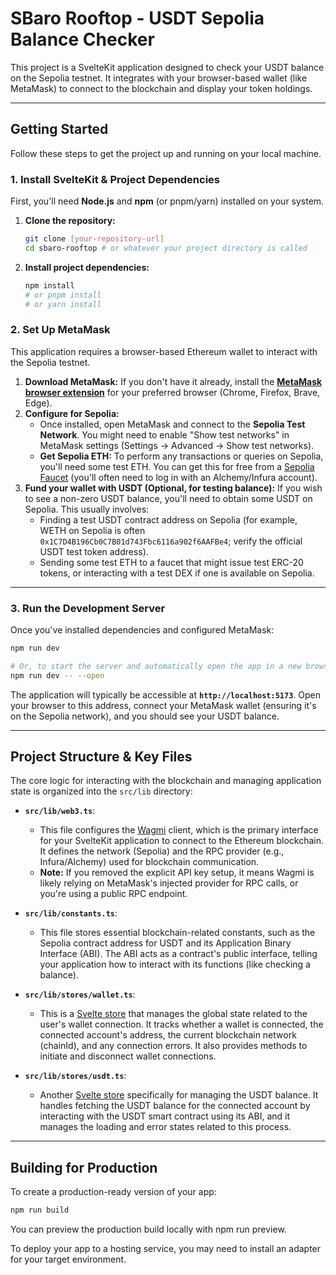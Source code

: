 # SBaro Rooftop - USDT Sepolia Balance Checker

This project is a SvelteKit application designed to check your USDT balance on the Sepolia testnet. It integrates with your browser-based wallet (like MetaMask) to connect to the blockchain and display your token holdings.

---

## Getting Started

Follow these steps to get the project up and running on your local machine.

### 1. Install SvelteKit & Project Dependencies

First, you'll need **Node.js** and **npm** (or pnpm/yarn) installed on your system.

1.  **Clone the repository:**
    ```bash
    git clone [your-repository-url]
    cd sbaro-rooftop # or whatever your project directory is called
    ```
2.  **Install project dependencies:**
    ```bash
    npm install
    # or pnpm install
    # or yarn install
    ```

### 2. Set Up MetaMask

This application requires a browser-based Ethereum wallet to interact with the Sepolia testnet.

1.  **Download MetaMask:** If you don't have it already, install the [**MetaMask browser extension**](https://metamask.io/download/) for your preferred browser (Chrome, Firefox, Brave, Edge).
2.  **Configure for Sepolia:**
    * Once installed, open MetaMask and connect to the **Sepolia Test Network**. You might need to enable "Show test networks" in MetaMask settings (Settings -> Advanced -> Show test networks).
    * **Get Sepolia ETH:** To perform any transactions or queries on Sepolia, you'll need some test ETH. You can get this for free from a [Sepolia Faucet](https://sepoliafaucet.com/) (you'll often need to log in with an Alchemy/Infura account).
3.  **Fund your wallet with USDT (Optional, for testing balance):** If you wish to see a non-zero USDT balance, you'll need to obtain some USDT on Sepolia. This usually involves:
    * Finding a test USDT contract address on Sepolia (for example, WETH on Sepolia is often `0x1C7D4B196Cb0C7B01d743Fbc6116a902f6AAFBe4`; verify the official USDT test token address).
    * Sending some test ETH to a faucet that might issue test ERC-20 tokens, or interacting with a test DEX if one is available on Sepolia.

---

### 3. Run the Development Server

Once you've installed dependencies and configured MetaMask:

```bash
npm run dev

# Or, to start the server and automatically open the app in a new browser tab:
npm run dev -- --open
```

The application will typically be accessible at **`http://localhost:5173`**. Open your browser to this address, connect your MetaMask wallet (ensuring it's on the Sepolia network), and you should see your USDT balance.

---

## Project Structure & Key Files

The core logic for interacting with the blockchain and managing application state is organized into the `src/lib` directory:

* **`src/lib/web3.ts`**:
    * This file configures the [Wagmi](https://wagmi.sh/) client, which is the primary interface for your SvelteKit application to connect to the Ethereum blockchain. It defines the network (Sepolia) and the RPC provider (e.g., Infura/Alchemy) used for blockchain communication.
    * **Note:** If you removed the explicit API key setup, it means Wagmi is likely relying on MetaMask's injected provider for RPC calls, or you're using a public RPC endpoint.

* **`src/lib/constants.ts`**:
    * This file stores essential blockchain-related constants, such as the Sepolia contract address for USDT and its Application Binary Interface (ABI). The ABI acts as a contract's public interface, telling your application how to interact with its functions (like checking a balance).

* **`src/lib/stores/wallet.ts`**:
    * This is a [Svelte store](https://svelte.dev/docs/svelte-store) that manages the global state related to the user's wallet connection. It tracks whether a wallet is connected, the connected account's address, the current blockchain network (chainId), and any connection errors. It also provides methods to initiate and disconnect wallet connections.

* **`src/lib/stores/usdt.ts`**:
    * Another [Svelte store](https://svelte.dev/docs/svelte-store) specifically for managing the USDT balance. It handles fetching the USDT balance for the connected account by interacting with the USDT smart contract using its ABI, and it manages the loading and error states related to this process.

---

## Building for Production

To create a production-ready version of your app:

```bash
npm run build
```

You can preview the production build locally with npm run preview.

To deploy your app to a hosting service, you may need to install an adapter for your target environment.
